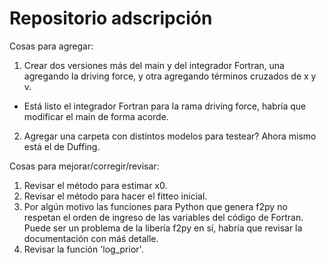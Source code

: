 # Repositorio adscripción

Cosas para agregar:
1) Crear dos versiones más del main y del integrador Fortran, una agregando la driving force, y otra agregando términos cruzados de x y v.
- Está listo el integrador Fortran para la rama driving force, habría que modificar el main de forma acorde. 
2) Agregar una carpeta con distintos modelos para testear? Ahora mismo está el de Duffing.

Cosas para mejorar/corregir/revisar:
1) Revisar el método para estimar x0.
2) Revisar el método para hacer el fitteo inicial.
3) Por algún motivo las funciones para Python que genera f2py no respetan el orden de ingreso de las variables del código de Fortran. Puede ser un problema de la libería f2py en sí, habría que revisar la documentación con máś detalle.
4) Revisar la función 'log_prior'. 

